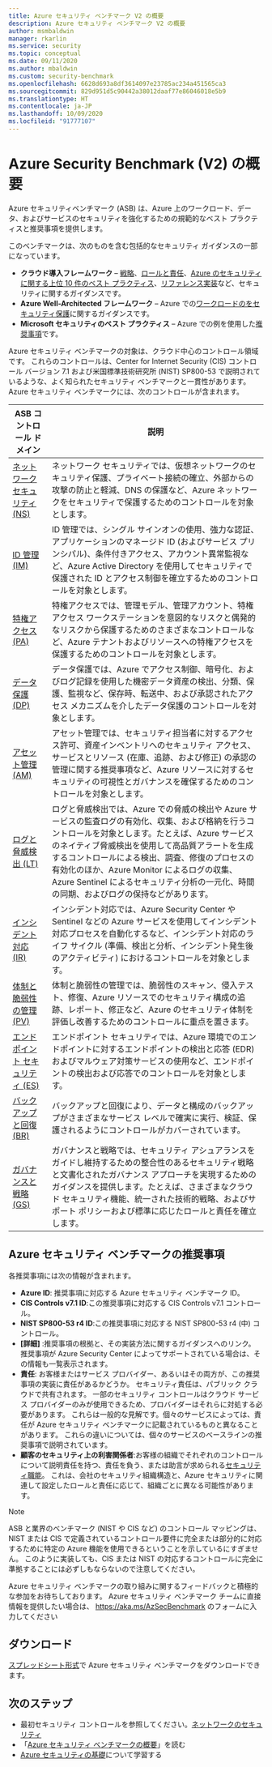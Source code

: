 ```yaml
---
title: Azure セキュリティ ベンチマーク V2 の概要
description: Azure セキュリティ ベンチマーク V2 の概要
author: msmbaldwin
manager: rkarlin
ms.service: security
ms.topic: conceptual
ms.date: 09/11/2020
ms.author: mbaldwin
ms.custom: security-benchmark
ms.openlocfilehash: 6628d693a8df3614097e23785ac234a451565ca3
ms.sourcegitcommit: 829d951d5c90442a38012daaf77e86046018e5b9
ms.translationtype: HT
ms.contentlocale: ja-JP
ms.lasthandoff: 10/09/2020
ms.locfileid: "91777107"
---
```

# <a name="overview-of-the-azure-security-benchmark-v2"></a>Azure Security Benchmark (V2) の概要

Azure セキュリティベンチマーク (ASB) は、Azure 上のワークロード、データ、およびサービスのセキュリティを強化するための規範的なベスト プラクティスと推奨事項を提供します。

このベンチマークは、次のものを含む包括的なセキュリティ ガイダンスの一部になっています。

- **クラウド導入フレームワーク** – [戦略](/azure/cloud-adoption-framework/strategy/define-security-strategy)、[ロールと責任](/azure/cloud-adoption-framework/organize/cloud-security)、[Azure のセキュリティに関する上位 10 件のベスト プラクティス](/azure/cloud-adoption-framework/get-started/security#step-1-establish-essential-security-practices)、[リファレンス実装](/azure/cloud-adoption-framework/ready/enterprise-scale/)など、セキュリティに関するガイダンスです。
- **Azure Well-Architected フレームワーク** – Azure での[ワークロードのをセキュリティ保護](https://docs.microsoft.com/assessments/?mode=pre-assessment&session=local)に関するガイダンスです。
- **Microsoft セキュリティのベスト プラクティス** – Azure での例を使用した[推奨事項](/security/compass/microsoft-security-compass-introduction)です。

 Azure セキュリティ ベンチマークの対象は、クラウド中心のコントロール領域です。 これらのコントロールは、Center for Internet Security (CIS) コントロール バージョン 7.1 および米国標準技術研究所 (NIST) SP800-53 で説明されているような、よく知られたセキュリティ ベンチマークと一貫性があります。
Azure セキュリティ ベンチマークには、次のコントロールが含まれます。

| ASB コントロール ドメイン | 説明 
|--|--|
| [ネットワーク セキュリティ (NS)](security-controls-v2-network-security.md) | ネットワーク セキュリティでは、仮想ネットワークのセキュリティ保護、プライベート接続の確立、外部からの攻撃の防止と軽減、DNS の保護など、Azure ネットワークをセキュリティで保護するためのコントロールを対象とします。 |
| [ID 管理 (IM)](security-controls-v2-identity-management.md) | ID 管理では、シングル サインオンの使用、強力な認証、アプリケーションのマネージド ID (およびサービス プリンシパル)、条件付きアクセス、アカウント異常監視など、Azure Active Directory を使用してセキュリティで保護された ID とアクセス制御を確立するためのコントロールを対象とします。 |
| [特権アクセス (PA)](security-controls-v2-privileged-access.md) | 特権アクセスでは、管理モデル、管理アカウント、特権アクセス ワークステーションを意図的なリスクと偶発的なリスクから保護するためのさまざまなコントロールなど、Azure テナントおよびリソースへの特権アクセスを保護するためのコントロールを対象とします。 |
| [データ保護 (DP)](security-controls-v2-data-protection.md) | データ保護では、Azure でアクセス制御、暗号化、およびログ記録を使用した機密データ資産の検出、分類、保護、監視など、保存時、転送中、および承認されたアクセス メカニズムを介したデータ保護のコントロールを対象とします。 |
| [アセット管理 (AM)](security-controls-v2-asset-management.md) | アセット管理では、セキュリティ担当者に対するアクセス許可、資産インベントリへのセキュリティ アクセス、サービスとリソース (在庫、追跡、および修正) の承認の管理に関する推奨事項など、Azure リソースに対するセキュリティの可視性とガバナンスを確保するためのコントロールを対象とします。 |
| [ログと脅威検出 (LT)](security-controls-v2-logging-threat-detection.md) | ログと脅威検出では、Azure での脅威の検出や Azure サービスの監査ログの有効化、収集、および格納を行うコントロールを対象とします。たとえば、Azure サービスのネイティブ脅威検出を使用して高品質アラートを生成するコントロールによる検出、調査、修復のプロセスの有効化のほか、Azure Monitor によるログの収集、Azure Sentinel によるセキュリティ分析の一元化、時間の同期、およびログの保持などがあります。 |
| [インシデント対応 (IR)](security-controls-v2-incident-response.md) | インシデント対応では、Azure Security Center や Sentinel などの Azure サービスを使用してインシデント対応プロセスを自動化するなど、インシデント対応のライフ サイクル (準備、検出と分析、インシデント発生後のアクティビティ) におけるコントロールを対象とします。 |
| [体制と脆弱性の管理 (PV)](security-controls-v2-posture-vulnerability-management.md) | 体制と脆弱性の管理では、脆弱性のスキャン、侵入テスト、修復、Azure リソースでのセキュリティ構成の追跡、レポート、修正など、Azure のセキュリティ体制を評価し改善するためのコントロールに重点を置きます。 |
| [エンドポイント セキュリティ (ES)](security-controls-v2-endpoint-security.md) | エンドポイント セキュリティでは、Azure 環境でのエンドポイントに対するエンドポイントの検出と応答 (EDR) およびマルウェア対策サービスの使用など、エンドポイントの検出および応答でのコントロールを対象とします。 |
| [バックアップと回復 (BR)](security-controls-v2-backup-recovery.md) | バックアップと回復により、データと構成のバックアップがさまざまなサービス レベルで確実に実行、検証、保護されるようにコントロールがカバーされています。 |
| [ガバナンスと戦略 (GS)](security-controls-v2-governance-strategy.md) | ガバナンスと戦略では、セキュリティ アシュアランスをガイドし維持するための整合性のあるセキュリティ戦略と文書化されたガバナンス アプローチを実現するためのガイダンスを提供します。たとえば、さまざまなクラウド セキュリティ機能、統一された技術的戦略、およびサポート ポリシーおよび標準に応じたロールと責任を確立します。 |

## <a name="azure-security-benchmark-recommendations"></a>Azure セキュリティ ベンチマークの推奨事項

各推奨事項には次の情報が含まれます。

- **Azure ID**: 推奨事項に対応する Azure セキュリティ ベンチマーク ID。
- **CIS Controls v7.1 ID**:この推奨事項に対応する CIS Controls v7.1 コントロール。
- **NIST SP800-53 r4 ID**:この推奨事項に対応する NIST SP800-53 r4 (中) コントロール。
- **[詳細]** :推奨事項の根拠と、その実装方法に関するガイダンスへのリンク。 推奨事項が Azure Security Center によってサポートされている場合は、その情報も一覧表示されます。
- **責任**: お客様またはサービス プロバイダー、あるいはその両方が、この推奨事項の実装に責任があるかどうか。 セキュリティ責任は、パブリック クラウドで共有されます。 一部のセキュリティ コントロールはクラウド サービス プロバイダーのみが使用できるため、プロバイダーはそれらに対処する必要があります。 これらは一般的な見解です。個々のサービスによっては、責任が Azure セキュリティ ベンチマークに記載されているものと異なることがあります。 これらの違いについては、個々のサービスのベースラインの推奨事項で説明されています。
- **顧客のセキュリティ上の利害関係者**:お客様の組織でそれぞれのコントロールについて説明責任を持つ、責任を負う、または助言が求められる[セキュリティ職能](/azure/cloud-adoption-framework/organize/cloud-security#security-functions)。 これは、会社のセキュリティ組織構造と、Azure セキュリティに関連して設定したロールと責任に応じて、組織ごとに異なる可能性があります。

> [!NOTE]
> ASB と業界のベンチマーク (NIST や CIS など) のコントロール マッピングは、NIST または CIS で定義されているコントロール要件に完全または部分的に対応するために特定の Azure 機能を使用できるということを示しているにすぎません。 このように実装しても、CIS または NIST の対応するコントロールに完全に準拠することには必ずしもならないので注意してください。

Azure セキュリティ ベンチマークの取り組みに関するフィードバックと積極的な参加をお待ちしております。 Azure セキュリティ ベンチマーク チームに直接情報を提供したい場合は、 https://aka.ms/AzSecBenchmark のフォームに入力してください

## <a name="download"></a>ダウンロード

[スプレッドシート形式](https://github.com/MicrosoftDocs/SecurityBenchmarks/tree/master/Azure%20Security%20Benchmark)で Azure セキュリティ ベンチマークをダウンロードできます。

## <a name="next-steps"></a>次のステップ 
- 最初セキュリティ コントロールを参照してください。[ネットワークのセキュリティ](security-control-network-security.md)
- 「[Azure セキュリティ ベンチマークの概要](introduction.md)」を読む
- [Azure セキュリティの基礎](../fundamentals/index.yml)について学習する
